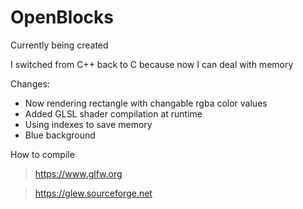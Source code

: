 # OpenBlocks



Currently being created

I switched from C++ back to C because now I can deal with memory

Changes:
- Now rendering rectangle with changable rgba color values
- Added GLSL shader compilation at runtime
- Using indexes to save memory
- Blue background



How to compile

>https://www.glfw.org

>https://glew.sourceforge.net

